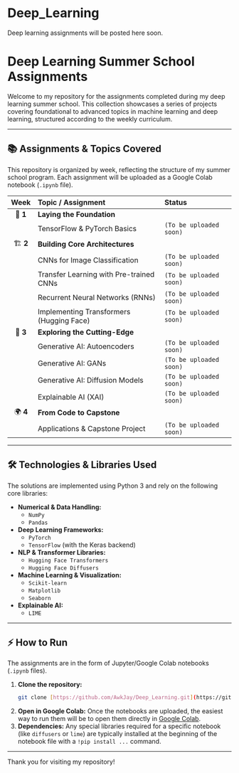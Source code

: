# Deep_Learning
Deep learning assignments will be posted here soon.


# Deep Learning Summer School Assignments

Welcome to my repository for the assignments completed during my deep learning summer school. This collection showcases a series of projects covering foundational to advanced topics in machine learning and deep learning, structured according to the weekly curriculum.

---

## 📚 Assignments & Topics Covered

This repository is organized by week, reflecting the structure of my summer school program. Each assignment will be uploaded as a Google Colab notebook (`.ipynb` file).

| Week | Topic / Assignment                               | Status                |
| :--: | :----------------------------------------------- | :-------------------- |
| 🧠 **1** | **Laying the Foundation** |                       |
|      | TensorFlow & PyTorch Basics                      | `(To be uploaded soon)` |
| 🏗️ **2** | **Building Core Architectures** |                       |
|      | CNNs for Image Classification                    | `(To be uploaded soon)` |
|      | Transfer Learning with Pre-trained CNNs          | `(To be uploaded soon)` |
|      | Recurrent Neural Networks (RNNs)                 | `(To be uploaded soon)` |
|      | Implementing Transformers (Hugging Face)         | `(To be uploaded soon)` |
| 🚀 **3** | **Exploring the Cutting-Edge** |                       |
|      | Generative AI: Autoencoders                      | `(To be uploaded soon)` |
|      | Generative AI: GANs                              | `(To be uploaded soon)` |
|      | Generative AI: Diffusion Models                  | `(To be uploaded soon)` |
|      | Explainable AI (XAI)                             | `(To be uploaded soon)` |
| 🌍 **4** | **From Code to Capstone** |                       |
|      | Applications & Capstone Project                  | `(To be uploaded soon)` |

---

## 🛠️ Technologies & Libraries Used

The solutions are implemented using Python 3 and rely on the following core libraries:

* **Numerical & Data Handling:**
    * `NumPy`
    * `Pandas`
* **Deep Learning Frameworks:**
    * `PyTorch`
    * `TensorFlow` (with the Keras backend)
* **NLP & Transformer Libraries:**
    * `Hugging Face Transformers`
    * `Hugging Face Diffusers`
* **Machine Learning & Visualization:**
    * `Scikit-learn`
    * `Matplotlib`
    * `Seaborn`
* **Explainable AI:**
    * `LIME`

---

## ⚡ How to Run

The assignments are in the form of Jupyter/Google Colab notebooks (`.ipynb` files).

1.  **Clone the repository:**
    ```bash
    git clone [https://github.com/AwkJay/Deep_Learning.git](https://github.com/AwkJay/Deep_Learning.git)
    ```
2.  **Open in Google Colab:** Once the notebooks are uploaded, the easiest way to run them will be to open them directly in [Google Colab](https://colab.research.google.com/).
3.  **Dependencies:** Any special libraries required for a specific notebook (like `diffusers` or `lime`) are typically installed at the beginning of the notebook file with a `!pip install ...` command.

---

Thank you for visiting my repository!
